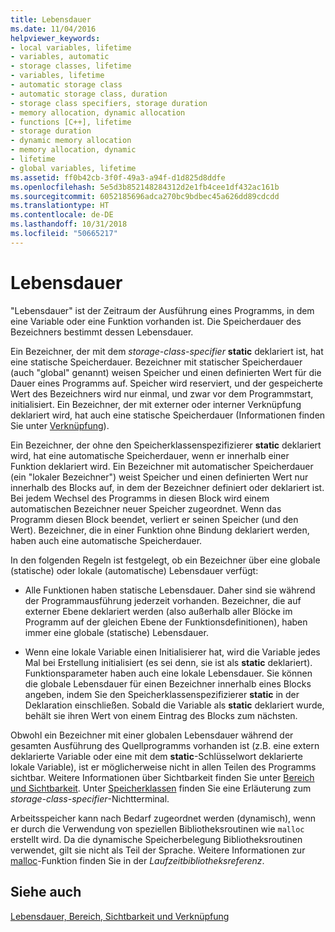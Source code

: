 ```yaml
---
title: Lebensdauer
ms.date: 11/04/2016
helpviewer_keywords:
- local variables, lifetime
- variables, automatic
- storage classes, lifetime
- variables, lifetime
- automatic storage class
- automatic storage class, duration
- storage class specifiers, storage duration
- memory allocation, dynamic allocation
- functions [C++], lifetime
- storage duration
- dynamic memory allocation
- memory allocation, dynamic
- lifetime
- global variables, lifetime
ms.assetid: ff0b42cb-3f0f-49a3-a94f-d1d825d8ddfe
ms.openlocfilehash: 5e5d3b852148284312d2e1fb4cee1df432ac161b
ms.sourcegitcommit: 6052185696adca270bc9bdbec45a626dd89cdcdd
ms.translationtype: HT
ms.contentlocale: de-DE
ms.lasthandoff: 10/31/2018
ms.locfileid: "50665217"
---
```

# <a name="lifetime"></a>Lebensdauer

"Lebensdauer" ist der Zeitraum der Ausführung eines Programms, in dem eine Variable oder eine Funktion vorhanden ist. Die Speicherdauer des Bezeichners bestimmt dessen Lebensdauer.

Ein Bezeichner, der mit dem *storage-class-specifier* **static** deklariert ist, hat eine statische Speicherdauer. Bezeichner mit statischer Speicherdauer (auch "global" genannt) weisen Speicher und einen definierten Wert für die Dauer eines Programms auf. Speicher wird reserviert, und der gespeicherte Wert des Bezeichners wird nur einmal, und zwar vor dem Programmstart, initialisiert. Ein Bezeichner, der mit externer oder interner Verknüpfung deklariert wird, hat auch eine statische Speicherdauer (Informationen finden Sie unter [Verknüpfung](../c-language/linkage.md)).

Ein Bezeichner, der ohne den Speicherklassenspezifizierer **static** deklariert wird, hat eine automatische Speicherdauer, wenn er innerhalb einer Funktion deklariert wird. Ein Bezeichner mit automatischer Speicherdauer (ein "lokaler Bezeichner") weist Speicher und einen definierten Wert nur innerhalb des Blocks auf, in dem der Bezeichner definiert oder deklariert ist. Bei jedem Wechsel des Programms in diesen Block wird einem automatischen Bezeichner neuer Speicher zugeordnet. Wenn das Programm diesen Block beendet, verliert er seinen Speicher (und den Wert). Bezeichner, die in einer Funktion ohne Bindung deklariert werden, haben auch eine automatische Speicherdauer.

In den folgenden Regeln ist festgelegt, ob ein Bezeichner über eine globale (statische) oder lokale (automatische) Lebensdauer verfügt:

- Alle Funktionen haben statische Lebensdauer. Daher sind sie während der Programmausführung jederzeit vorhanden. Bezeichner, die auf externer Ebene deklariert werden (also außerhalb aller Blöcke im Programm auf der gleichen Ebene der Funktionsdefinitionen), haben immer eine globale (statische) Lebensdauer.

- Wenn eine lokale Variable einen Initialisierer hat, wird die Variable jedes Mal bei Erstellung initialisiert (es sei denn, sie ist als **static** deklariert). Funktionsparameter haben auch eine lokale Lebensdauer. Sie können die globale Lebensdauer für einen Bezeichner innerhalb eines Blocks angeben, indem Sie den Speicherklassenspezifizierer **static** in der Deklaration einschließen. Sobald die Variable als **static** deklariert wurde, behält sie ihren Wert von einem Eintrag des Blocks zum nächsten.

Obwohl ein Bezeichner mit einer globalen Lebensdauer während der gesamten Ausführung des Quellprogramms vorhanden ist (z.B. eine extern deklarierte Variable oder eine mit dem **static**-Schlüsselwort deklarierte lokale Variable), ist er möglicherweise nicht in allen Teilen des Programms sichtbar. Weitere Informationen über Sichtbarkeit finden Sie unter [Bereich und Sichtbarkeit](../c-language/scope-and-visibility.md). Unter [Speicherklassen](../c-language/c-storage-classes.md) finden Sie eine Erläuterung zum *storage-class-specifier*-Nichtterminal.

Arbeitsspeicher kann nach Bedarf zugeordnet werden (dynamisch), wenn er durch die Verwendung von speziellen Bibliotheksroutinen wie `malloc` erstellt wird. Da die dynamische Speicherbelegung Bibliotheksroutinen verwendet, gilt sie nicht als Teil der Sprache. Weitere Informationen zur [malloc](../c-runtime-library/reference/malloc.md)-Funktion finden Sie in der *Laufzeitbibliotheksreferenz*.

## <a name="see-also"></a>Siehe auch

[Lebensdauer, Bereich, Sichtbarkeit und Verknüpfung](../c-language/lifetime-scope-visibility-and-linkage.md)